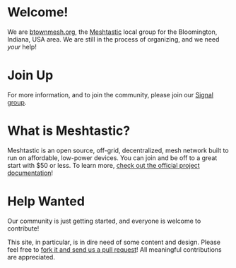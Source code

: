 # Welcome!

We are [btownmesh.org](https://btownmesh.org), the [Meshtastic](https://meshtastic.org/) local group for the Bloomington, Indiana, USA area. We are still in the process of organizing, and we need _your_ help!

# Join Up

For more information, and to join the community, please join our [Signal group](https://signal.group/#CjQKINyyolxLEPQjN-GVE5SU00uSTAzC1ZP51qGY1k-lYI9uEhBswDrzUq1VRFwFDTD-tqrg).

# What is Meshtastic?

Meshtastic is an open source, off-grid, decentralized, mesh network built to run on affordable, low-power devices. You can join and be off to a great start with $50 or less. To learn more, [check out the official project documentation](https://meshtastic.org/docs/introduction/)!

# Help Wanted

Our community is just getting started, and everyone is welcome to contribute!

This site, in particular, is in dire need of some content and design. Please feel free to [fork it and send us a pull request](https://github.com/kratcliff/btownmesh.org)! All meaningful contributions are appreciated.

